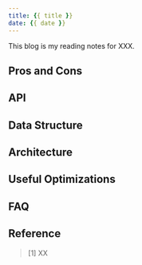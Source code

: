 ```yaml
---
title: {{ title }}
date: {{ date }}
---
```


This blog is my reading notes for XXX.

## Pros and Cons

## API

## Data Structure

## Architecture

## Useful Optimizations 

## FAQ

## Reference

> [1] XX
